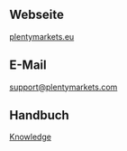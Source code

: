 ## Webseite

<a href="https://www.plentymarkets.eu/" target="_blank">plentymarkets.eu</a>

## E-Mail

<a href="mailto:support@plentymarkets.com">support@plentymarkets.com</a>

## Handbuch

<a href="https://knowledge.plentymarkets.com/de-de/manual/main/maerkte/kaufland-de.html" target="_blank">Knowledge</a>
